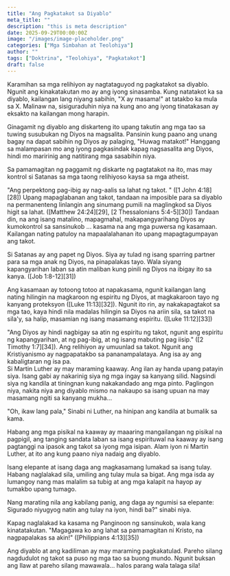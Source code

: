 ```yaml
---
title: "Ang Pagkatakot sa Diyablo"
meta_title: ""
description: "this is meta description"
date: 2025-09-29T00:00:00Z
image: "/images/image-placeholder.png"
categories: ["Mga Simbahan at Teolohiya"]
author: ""
tags: ["Doktrina", "Teolohiya", "Pagkatakot"]
draft: false
---
```


Karamihan sa mga relihiyon ay nagtataguyod ng pagkatakot sa diyablo. Ngunit ang kinakatakutan mo ay ang iyong sinasamba. Kung natatakot ka sa diyablo, kailangan lang niyang sabihin, "X ay masama!" at tatakbo ka mula sa X. Malinaw na, sisiguraduhin niya na kung ano ang iyong tinatakasan ay eksakto na kailangan mong harapin.  
  
Ginagamit ng diyablo ang diskarteng ito upang takutin ang mga tao sa tuwing susubukan ng Diyos na magsalita. Pansinin kung paano ang unang bagay na dapat sabihin ng Diyos ay palaging, "Huwag matakot!" Hanggang sa malampasan mo ang iyong pagkasindak kapag nagsasalita ang Diyos, hindi mo maririnig ang natitirang mga sasabihin niya.  
  
Sa pamamagitan ng paggamit ng diskarte ng pagtatakot na ito, mas may kontrol si Satanas sa mga taong relihiyoso kaysa sa mga atheist.  
  
"Ang perpektong pag-ibig ay nag-aalis sa lahat ng takot. " ([1 John 4:18][28]) Upang mapaglabanan ang takot, tandaan na imposible para sa diyablo na permanenteng linlangin ang sinumang pumili na maglingkod sa Diyos higit sa lahat. ([Matthew 24:24][29], [2 Thessalonians 5:4-5][30]) Tandaan din, na ang isang matalino, mapagmahal, makapangyarihang Diyos ay kumokontrol sa sansinukob ... kasama na ang mga puwersa ng kasamaan. Kailangan nating patuloy na mapaalalahanan ito upang mapagtagumpayan ang takot.  
  
Si Satanas ay ang papet ng Diyos. Siya ay tulad ng isang sparring partner para sa mga anak ng Diyos, na pinapalakas tayo. Wala siyang kapangyarihan laban sa atin maliban kung pinili ng Diyos na ibigay ito sa kanya. ([Job 1:8-12][31])  
  
Ang kasamaan ay totoong totoo at napakasama, ngunit kailangan lang nating hilingin na magkaroon ng espiritu ng Diyos, at magkakaroon tayo ng kanyang proteksyon ([Luke 11:13][32]). Ngunit ito rin, ay nakakapagtakot sa mga tao, kaya hindi nila madalas hilingin sa Diyos na ariin sila, sa takot na sila'y, sa halip, masamian ng isang masamang espiritu. ([Luke 11:12][33])  
  
"Ang Diyos ay hindi nagbigay sa atin ng espiritu ng takot, ngunit ang espiritu ng kapangyarihan, at ng pag-ibig, at ng isang mabuting pag iisip." ([2 Timothy 1:7][34]). Ang relihiyon ay umuunlad sa takot. Ngunit ang Kristiyanismo ay nagpapatakbo sa pananampalataya. Ang isa ay ang kabaligtaran ng isa pa.  
Si Martin Luther ay may maraming kaaway. Ang ilan ay handa upang patayin siya. Isang gabi ay nakarinig siya ng mga ingay sa kanyang silid. Nagsindi siya ng kandila at tiningnan kung nakakandado ang mga pinto. Paglingon niya, nakita niya ang diyablo mismo na nakaupo sa isang upuan na may masamang ngiti sa kanyang mukha...  
  
"Oh, ikaw lang pala," Sinabi ni Luther, na hinipan ang kandila at bumalik sa kama.  
  
Habang ang mga pisikal na kaaway ay maaaring mangailangan ng pisikal na pagpigil, ang tanging sandata laban sa isang espirituwal na kaaway ay isang pagtanggi na ipasok ang takot sa iyong mga isipan. Alam iyon ni Martin Luther, at ito ang kung paano niya nadaig ang diyablo.  
  
Isang elepante at isang daga ang magkasamang lumakad sa isang tulay. Habang naglalakad sila, umiling ang tulay mula sa bigat. Ang mga isda ay lumangoy nang mas malalim sa tubig at ang mga kalapit na hayop ay tumakbo upang tumago.  
  
Nang marating nila ang kabilang panig, ang daga ay ngumisi sa elepante: Sigurado niyugyog natin ang tulay na iyon, hindi ba?" sinabi niya.  
  
Kapag naglalakad ka kasama ng Panginoon ng sansinukob, wala kang kinatatakutan. "Magagawa ko ang lahat sa pamamagitan ni Kristo, na nagpapalakas sa akin!" ([Philippians 4:13][35])  
  
Ang diyablo at ang kadiliman ay may maraming pagkakatulad. Pareho silang nagdudulot ng takot sa puso ng mga tao sa buong mundo. Ngunit buksan ang Ilaw at pareho silang mawawala... halos parang wala talaga sila!  
